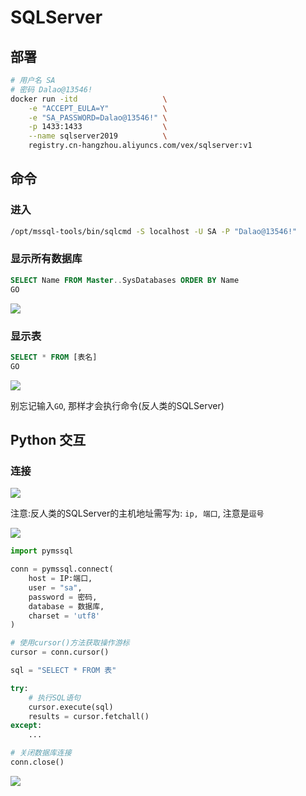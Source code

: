 <!--
 * @Description: 
 * @Version: 1.0
 * @Author: DaLao
 * @Email:  
 * @Date: 2021-02-04 23:48:41
 * @LastEditors: Please set LastEditors
 * @LastEditTime: 2023-10-28 22:15:27
-->

# SQLServer

## 部署

```sh
# 用户名 SA
# 密码 Dalao@13546!
docker run -itd                   \
    -e "ACCEPT_EULA=Y"            \
    -e "SA_PASSWORD=Dalao@13546!" \
    -p 1433:1433                  \
    --name sqlserver2019          \
    registry.cn-hangzhou.aliyuncs.com/vex/sqlserver:v1
```

## 命令

### 进入

```sh
/opt/mssql-tools/bin/sqlcmd -S localhost -U SA -P "Dalao@13546!"
```

### 显示所有数据库

```sql
SELECT Name FROM Master..SysDatabases ORDER BY Name
GO
```

![](https://cdn.hurra.ltd/img/20201012110513.png)

### 显示表

```sql
SELECT * FROM [表名]
GO
```

![](https://cdn.hurra.ltd/img/20201012130931.png)

别忘记输入`GO`, 那样才会执行命令(反人类的SQLServer)

## Python 交互

### 连接

![](https://cdn.hurra.ltd/img/20201012105710.png)

注意:反人类的SQLServer的主机地址需写为: `ip, 端口`, 注意是`逗号`

![](https://cdn.hurra.ltd/img/20201012130100.png)

```py
import pymssql

conn = pymssql.connect(
    host = IP:端口,
    user = "sa",
    password = 密码,
    database = 数据库,
    charset = 'utf8'
)

# 使用cursor()方法获取操作游标
cursor = conn.cursor()

sql = "SELECT * FROM 表"

try:
    # 执行SQL语句
    cursor.execute(sql)
    results = cursor.fetchall()
except:
    ...

# 关闭数据库连接
conn.close()
```

![](https://cdn.hurra.ltd/img/20201012180210.png)